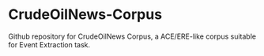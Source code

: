 # CrudeOilNews-Corpus
Github repository for CrudeOilNews Corpus, a ACE/ERE-like corpus suitable for Event Extraction task.
